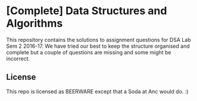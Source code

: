 # [Complete] Data Structures and Algorithms 

This repository contains the solutions to assignment questions for DSA Lab Sem 2 2016-17. We have tried our best to keep the structure organised and complete but a couple of questions are missing and some might be incorrect.

## License

This repo is licensed as BEERWARE except that a Soda at Anc would do. :)


